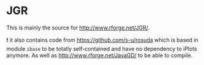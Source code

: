 # JGR 

This is mainly the source for http://www.rforge.net/JGR/.

:exclamation: it also contains code from https://github.com/s-u/rosuda which is based in module `ibase` to be totally self-contained and have no dependency to iPlots anymore. As well as http://www.rforge.net/JavaGD/ to be able to compile.
